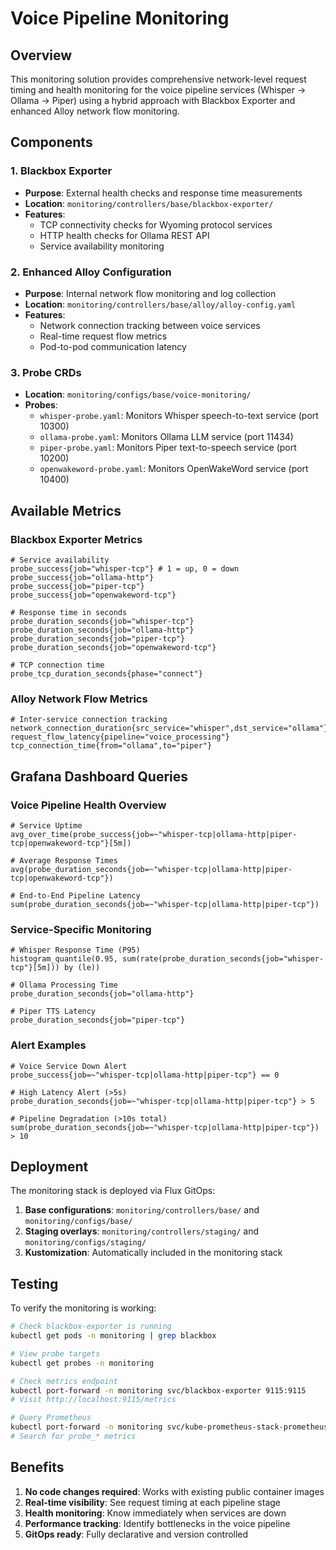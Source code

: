 # Voice Pipeline Monitoring

## Overview

This monitoring solution provides comprehensive network-level request timing and health monitoring for the voice pipeline services (Whisper → Ollama → Piper) using a hybrid approach with Blackbox Exporter and enhanced Alloy network flow monitoring.

## Components

### 1. Blackbox Exporter
- **Purpose**: External health checks and response time measurements
- **Location**: `monitoring/controllers/base/blackbox-exporter/`
- **Features**:
  - TCP connectivity checks for Wyoming protocol services
  - HTTP health checks for Ollama REST API
  - Service availability monitoring

### 2. Enhanced Alloy Configuration
- **Purpose**: Internal network flow monitoring and log collection
- **Location**: `monitoring/controllers/base/alloy/alloy-config.yaml`
- **Features**:
  - Network connection tracking between voice services
  - Real-time request flow metrics
  - Pod-to-pod communication latency

### 3. Probe CRDs
- **Location**: `monitoring/configs/base/voice-monitoring/`
- **Probes**:
  - `whisper-probe.yaml`: Monitors Whisper speech-to-text service (port 10300)
  - `ollama-probe.yaml`: Monitors Ollama LLM service (port 11434)
  - `piper-probe.yaml`: Monitors Piper text-to-speech service (port 10200)
  - `openwakeword-probe.yaml`: Monitors OpenWakeWord service (port 10400)

## Available Metrics

### Blackbox Exporter Metrics
```
# Service availability
probe_success{job="whisper-tcp"} # 1 = up, 0 = down
probe_success{job="ollama-http"}
probe_success{job="piper-tcp"}
probe_success{job="openwakeword-tcp"}

# Response time in seconds
probe_duration_seconds{job="whisper-tcp"}
probe_duration_seconds{job="ollama-http"}
probe_duration_seconds{job="piper-tcp"}
probe_duration_seconds{job="openwakeword-tcp"}

# TCP connection time
probe_tcp_duration_seconds{phase="connect"}
```

### Alloy Network Flow Metrics
```
# Inter-service connection tracking
network_connection_duration{src_service="whisper",dst_service="ollama"}
request_flow_latency{pipeline="voice_processing"}
tcp_connection_time{from="ollama",to="piper"}
```

## Grafana Dashboard Queries

### Voice Pipeline Health Overview
```promql
# Service Uptime
avg_over_time(probe_success{job=~"whisper-tcp|ollama-http|piper-tcp|openwakeword-tcp"}[5m])

# Average Response Times
avg(probe_duration_seconds{job=~"whisper-tcp|ollama-http|piper-tcp|openwakeword-tcp"})

# End-to-End Pipeline Latency
sum(probe_duration_seconds{job=~"whisper-tcp|ollama-http|piper-tcp"})
```

### Service-Specific Monitoring
```promql
# Whisper Response Time (P95)
histogram_quantile(0.95, sum(rate(probe_duration_seconds{job="whisper-tcp"}[5m])) by (le))

# Ollama Processing Time
probe_duration_seconds{job="ollama-http"}

# Piper TTS Latency
probe_duration_seconds{job="piper-tcp"}
```

### Alert Examples
```promql
# Voice Service Down Alert
probe_success{job=~"whisper-tcp|ollama-http|piper-tcp"} == 0

# High Latency Alert (>5s)
probe_duration_seconds{job=~"whisper-tcp|ollama-http|piper-tcp"} > 5

# Pipeline Degradation (>10s total)
sum(probe_duration_seconds{job=~"whisper-tcp|ollama-http|piper-tcp"}) > 10
```

## Deployment

The monitoring stack is deployed via Flux GitOps:

1. **Base configurations**: `monitoring/controllers/base/` and `monitoring/configs/base/`
2. **Staging overlays**: `monitoring/controllers/staging/` and `monitoring/configs/staging/`
3. **Kustomization**: Automatically included in the monitoring stack

## Testing

To verify the monitoring is working:

```bash
# Check blackbox-exporter is running
kubectl get pods -n monitoring | grep blackbox

# View probe targets
kubectl get probes -n monitoring

# Check metrics endpoint
kubectl port-forward -n monitoring svc/blackbox-exporter 9115:9115
# Visit http://localhost:9115/metrics

# Query Prometheus
kubectl port-forward -n monitoring svc/kube-prometheus-stack-prometheus 9090:9090
# Search for probe_* metrics
```

## Benefits

1. **No code changes required**: Works with existing public container images
2. **Real-time visibility**: See request timing at each pipeline stage
3. **Health monitoring**: Know immediately when services are down
4. **Performance tracking**: Identify bottlenecks in the voice pipeline
5. **GitOps ready**: Fully declarative and version controlled
